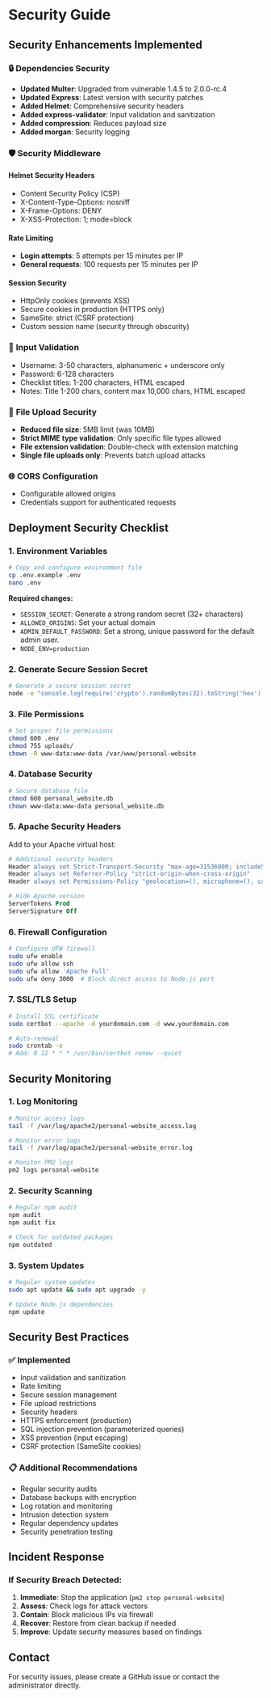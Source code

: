 # Security Guide

## Security Enhancements Implemented

### 🔒 **Dependencies Security**
- **Updated Multer**: Upgraded from vulnerable 1.4.5 to 2.0.0-rc.4
- **Updated Express**: Latest version with security patches
- **Added Helmet**: Comprehensive security headers
- **Added express-validator**: Input validation and sanitization
- **Added compression**: Reduces payload size
- **Added morgan**: Security logging

### 🛡️ **Security Middleware**

#### Helmet Security Headers
- Content Security Policy (CSP)
- X-Content-Type-Options: nosniff
- X-Frame-Options: DENY
- X-XSS-Protection: 1; mode=block

#### Rate Limiting
- **Login attempts**: 5 attempts per 15 minutes per IP
- **General requests**: 100 requests per 15 minutes per IP

#### Session Security
- HttpOnly cookies (prevents XSS)
- Secure cookies in production (HTTPS only)
- SameSite: strict (CSRF protection)
- Custom session name (security through obscurity)

### 🔐 **Input Validation**
- Username: 3-50 characters, alphanumeric + underscore only
- Password: 6-128 characters
- Checklist titles: 1-200 characters, HTML escaped
- Notes: Title 1-200 chars, content max 10,000 chars, HTML escaped

### 📁 **File Upload Security**
- **Reduced file size**: 5MB limit (was 10MB)
- **Strict MIME type validation**: Only specific file types allowed
- **File extension validation**: Double-check with extension matching
- **Single file uploads only**: Prevents batch upload attacks

### 🌐 **CORS Configuration**
- Configurable allowed origins
- Credentials support for authenticated requests

## Deployment Security Checklist

### 1. Environment Variables
```bash
# Copy and configure environment file
cp .env.example .env
nano .env
```

**Required changes:**
- `SESSION_SECRET`: Generate a strong random secret (32+ characters)
- `ALLOWED_ORIGINS`: Set your actual domain
- `ADMIN_DEFAULT_PASSWORD`: Set a strong, unique password for the default admin user.
- `NODE_ENV=production`

### 2. Generate Secure Session Secret
```bash
# Generate a secure session secret
node -e "console.log(require('crypto').randomBytes(32).toString('hex'))"
```

### 3. File Permissions
```bash
# Set proper file permissions
chmod 600 .env
chmod 755 uploads/
chown -R www-data:www-data /var/www/personal-website
```

### 4. Database Security
```bash
# Secure database file
chmod 600 personal_website.db
chown www-data:www-data personal_website.db
```

### 5. Apache Security Headers
Add to your Apache virtual host:
```apache
# Additional security headers
Header always set Strict-Transport-Security "max-age=31536000; includeSubDomains"
Header always set Referrer-Policy "strict-origin-when-cross-origin"
Header always set Permissions-Policy "geolocation=(), microphone=(), camera=()"

# Hide Apache version
ServerTokens Prod
ServerSignature Off
```

### 6. Firewall Configuration
```bash
# Configure UFW firewall
sudo ufw enable
sudo ufw allow ssh
sudo ufw allow 'Apache Full'
sudo ufw deny 3000  # Block direct access to Node.js port
```

### 7. SSL/TLS Setup
```bash
# Install SSL certificate
sudo certbot --apache -d yourdomain.com -d www.yourdomain.com

# Auto-renewal
sudo crontab -e
# Add: 0 12 * * * /usr/bin/certbot renew --quiet
```

## Security Monitoring

### 1. Log Monitoring
```bash
# Monitor access logs
tail -f /var/log/apache2/personal-website_access.log

# Monitor error logs
tail -f /var/log/apache2/personal-website_error.log

# Monitor PM2 logs
pm2 logs personal-website
```

### 2. Security Scanning
```bash
# Regular npm audit
npm audit
npm audit fix

# Check for outdated packages
npm outdated
```

### 3. System Updates
```bash
# Regular system updates
sudo apt update && sudo apt upgrade -y

# Update Node.js dependencies
npm update
```

## Security Best Practices

### ✅ **Implemented**
- Input validation and sanitization
- Rate limiting
- Secure session management
- File upload restrictions
- Security headers
- HTTPS enforcement (production)
- SQL injection prevention (parameterized queries)
- XSS prevention (input escaping)
- CSRF protection (SameSite cookies)

### 📋 **Additional Recommendations**
- Regular security audits
- Database backups with encryption
- Log rotation and monitoring
- Intrusion detection system
- Regular dependency updates
- Security penetration testing

## Incident Response

### If Security Breach Detected:
1. **Immediate**: Stop the application (`pm2 stop personal-website`)
2. **Assess**: Check logs for attack vectors
3. **Contain**: Block malicious IPs via firewall
4. **Recover**: Restore from clean backup if needed
5. **Improve**: Update security measures based on findings

## Contact
For security issues, please create a GitHub issue or contact the administrator directly.

